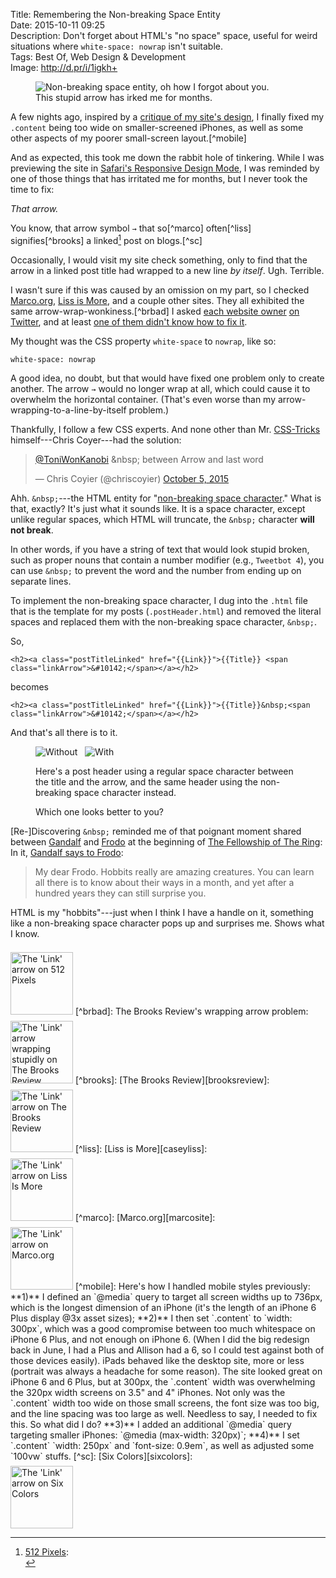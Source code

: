 Title: Remembering the Non-breaking Space Entity  
Date: 2015-10-11 09:25  
Description: Don't forget about HTML's "no space" space, useful for weird situations where `white-space: nowrap` isn't suitable.  
Tags: Best Of, Web Design & Development  
Image: http://d.pr/i/1igkh+  

<figure>
	<img class="iphone screenshot" src="http://d.pr/i/1igkh+" alt="Non-breaking space entity, oh how I forgot about you." title="Non-breaking space entity, oh how I forgot about you.">
	<figcaption>This stupid arrow has irked me for months.</figcaption>
</figure>

A few nights ago, inspired by a [critique of my site's design][twitter], I finally fixed my `.content` being too wide on smaller-screened iPhones, as well as some other aspects of my poorer small-screen layout.[^mobile]

And as expected, this took me down the rabbit hole of tinkering. While I was previewing the site in [Safari's Responsive Design Mode][d], I was reminded by one of those things that has irritated me for months, but I never took the time to fix: 

<em class="takeHome">That arrow.</em>

You know, that arrow symbol `→` that so[^marco] often[^liss] signifies[^brooks] a linked[^512] post on blogs.[^sc]

Occasionally, I would visit my site check something, only to find that the arrow in a linked post title had wrapped to a new line *by itself*. Ugh. Terrible.

I wasn't sure if this was caused by an omission on my part, so I checked [Marco.org][marcosite], [Liss is More][caseyliss], and a couple other sites. They all exhibited the same arrow-wrap-wonkiness.[^brbad] I asked [each website owner][twitter 2] [on Twitter][twitter 3], and at least [one of them didn't know how to fix it][twitter 4].

My thought was the CSS property `white-space` to `nowrap`, like so:

```
white-space: nowrap
```

A good idea, no doubt, but that would have fixed one problem only to create another. The arrow `→` would no longer wrap at all, which could cause it to overwhelm the horizontal container. (That's even worse than my arrow-wrapping-to-a-line-by-itself problem.)

Thankfully, I follow a few CSS experts. And none other than Mr. [CSS-Tricks][css-tricks] himself---Chris Coyer---had the solution:

<blockquote lang="en"><p lang="en" dir="ltr"><a href="https://twitter.com/ToniWonKanobi" title="Me on Twitter">@ToniWonKanobi</a> &amp;nbsp; between Arrow and last word</p>&mdash; Chris Coyier (@chriscoyier) <a href="https://twitter.com/chriscoyier/status/651002224525443072" title="Chris Coyier's reply on Twitter">October 5, 2015</a></blockquote>

Ahh. `&nbsp;`---the HTML entity for "[non-breaking space character][wikipedia]." What is that, exactly? It's just what it sounds like. It is a space character, except unlike regular spaces, which HTML will truncate, the `&nbsp;` character **will not break**.

In other words, if you have a string of text that would look stupid broken, such as proper nouns that contain a number modifier (e.g., `Tweetbot 4`), you can use `&nbsp;` to prevent the word and the number from ending up on separate lines.

To implement the non-breaking space character, I dug into the `.html` file that is the template for my posts (`.postHeader.html`) and removed the literal spaces and replaced them with the non-breaking space character, `&nbsp;`.

So,

```
<h2><a class="postTitleLinked" href="{{Link}}">{{Title}} <span class="linkArrow">&#10142;</span></a></h2>
```

becomes

```
<h2><a class="postTitleLinked" href="{{Link}}">{{Title}}&nbsp;<span class="linkArrow">&#10142;</span></a></h2>
```

And that's all there is to it.

<figure>
	<img class="screenshot inlineTwo" src="http://d.pr/i/1igkh+" alt="Without &nbsp;" title="Without &nbsp;">
	<img class="screenshot inlineTwo" src="http://d.pr/i/163ur+" alt="With &nbsp;" title="With &nbsp;">
	<figcaption><p>Here's a post header using a regular space character between the title and the arrow, and the same header using the non-breaking space character instead.</p>
<p>Which one looks better to you?</p>
	</figcaption>
</figure>

[Re-]Discovering `&nbsp;` reminded me of that poignant moment shared between [Gandalf][wikipedia 2] and [Frodo][wikipedia 3] at the beginning of [The Fellowship of The Ring][wikipedia 4]:  
In it, [Gandalf says to Frodo][imdb]:

> My dear Frodo. Hobbits really are amazing creatures. You can learn all there is to know about their ways in a month, and yet after a hundred years they can still surprise you.

HTML is my "hobbits"---just when I think I have a handle on it, something like a non-breaking space character pops up and surprises me. Shows what I know.

[^512]: [512 Pixels][512pixels]:<br>
<img src="http://d.pr/i/16hmF+" alt="The 'Link' arrow on 512 Pixels" title="The 'Link' arrow on 512 Pixels" style="margin-top: 0.5em; width: 100px">
[^brbad]: The Brooks Review's wrapping arrow problem:<br>
<img src="http://d.pr/i/150Nv+" alt="The 'Link' arrow  wrapping stupidly on The Brooks Review" title="The 'Link' arrow  wrapping stupidly on The Brooks Review" style="margin-top: 0.5em; width: 100px">
[^brooks]: [The Brooks Review][brooksreview]:<br>
<img src="http://d.pr/i/iFQM+" alt="The 'Link' arrow  on The Brooks Review" title="The 'Link' arrow  on The Brooks Review" style="margin-top: 0.5em; width: 100px">
[^liss]: [Liss is More][caseyliss]:<br>
<img src="http://d.pr/i/18VCM+" alt="The 'Link' arrow  on Liss Is More" title="The 'Link' arrow  on Liss Is More" style="margin-top: 0.5em; width: 100px;">
[^marco]: [Marco.org][marcosite]:<br>
<img src="http://d.pr/i/134ms+" alt="The 'Link' arrow  on Marco.org" title="The 'Link' arrow  on Marco.org" style="margin-top: 0.5em; width: 100px;">
[^mobile]: Here's how I handled mobile styles previously: **1)** I defined an `@media` query to target all screen widths up to 736px, which is the longest dimension of an iPhone (it's the length of an iPhone 6 Plus display @3x asset sizes); **2)** I then set `.content` to `width: 300px`, which was a good compromise between too much whitespace on iPhone 6 Plus, and not enough on iPhone 6. (When I did the big redesign back in June, I had a Plus and Allison had a 6, so I could test against both of those devices easily). iPads behaved like the desktop site, more or less (portrait was always a headache for some reason). The site looked great on iPhone 6 and 6 Plus, but at 300px, the `.content` width was overwhelming the 320px width screens on 3.5" and 4" iPhones. Not only was the `.content` width too wide on those small screens, the font size was too big, and the line spacing was too large as well. Needless to say, I needed to fix this. So what did I do? **3)** I added an additional `@media` query targeting smaller iPhones: `@media (max-width: 320px)`; **4)** I set `.content` `width: 250px` and `font-size: 0.9em`, as well as adjusted some `100vw` stuffs.
[^sc]: [Six Colors][sixcolors]:<br>
<img src="http://d.pr/i/1a2ML+" alt="The 'Link' arrow  on Six Colors" title="The 'Link' arrow  on Six Colors" style="margin-top: 0.5em; width: 100px;">

[512pixels]: http://512pixels.net "Stephen Hackett's blog, 512 Pixels"
[brooksreview]: https://brooksreview.net/ "Ben Brooks's blog, The Brooks Review"
[caseyliss]: http://www.caseyliss.com "Casey Liss's Blog, Liss Is More"
[css-tricks]: https://css-tricks.com "CSS-Tricks, a great resource for CSS"
[d]: http://d.pr/i/197dP+ "Safari Responsive Design Mode"
[imdb]: http://www.imdb.com/title/tt0120737/quotes?item=qt0445987 "The Lord of the Rings: The Fellowship of the Ring quote"
[marcosite]: http://www.marco.org "Marco Arment's blog, Marco.org"
[sixcolors]: http://sixcolors.com "Jason Snell's blog, Six Colors"
[twitter]: https://twitter.com/MTello1984/status/650875060069249024 "A critique of my site's design"
[twitter 2]: https://twitter.com/ToniWonKanobi/status/650916959379320832 "Asking Marco Arment about the link arrows"
[twitter 3]: https://twitter.com/ToniWonKanobi/status/650917173292986368 "Asking Casey Liss about the link arrows"
[twitter 4]: https://twitter.com/caseyliss/status/650980852348887040 "Casey Liss replying"
[wikipedia]: https://en.wikipedia.org/wiki/Non-breaking_space "Wikipedia: The Non-breaking Space Entity"
[wikipedia 2]: https://en.wikipedia.org/wiki/Gandalf "Wikipedia: Gandalf"
[wikipedia 3]: https://en.wikipedia.org/wiki/Frodo_Baggins "Wikipedia: Frodo Baggins"
[wikipedia 4]: https://en.wikipedia.org/wiki/The_Fellowship_of_the_Ring "Wikipedia: The Fellowship of the Ring"